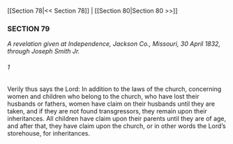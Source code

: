 [[Section 78|<< Section 78]]  |  [[Section 80|Section 80 >>]]

### SECTION 79

*A revelation given at Independence, Jackson Co., Missouri, 30 April 1832, through Joseph Smith Jr.*

###### 1
Verily thus says the Lord: In addition to the laws of the church, concerning women and children who belong to the church, who have lost their husbands or fathers, women have claim on their husbands until they are taken, and if they are not found transgressors, they remain upon their inheritances. All children have claim upon their parents until they are of age, and after that, they have claim upon the church, or in other words the Lord’s storehouse, for inheritances.